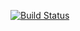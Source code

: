 [![Build Status](https://travis-ci.org/baiyangliu/baiyangliu.github.io.svg?branch=raw)](https://travis-ci.org/baiyangliu/baiyangliu.github.io)
